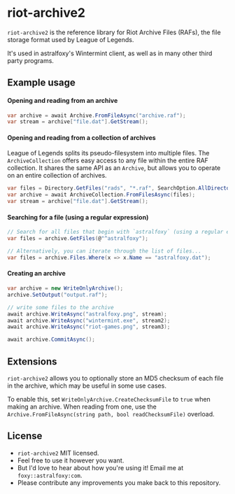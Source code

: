 # riot-archive2

`riot-archive2` is the reference library for Riot Archive Files (RAFs), the file storage format used by League of Legends.

It's used in astralfoxy's Wintermint client, as well as in many other third party programs.

## Example usage

#### Opening and reading from an archive

```csharp
var archive = await Archive.FromFileAsync("archive.raf");
var stream = archive["file.dat"].GetStream();
```

#### Opening and reading from a collection of archives

League of Legends splits its pseudo-filesystem into multiple files. The `ArchiveCollection` offers
easy access to any file within the entire RAF collection. It shares the same API as an `Archive`,
but allows you to operate on an entire collection of archives.

```csharp
var files = Directory.GetFiles("rads", "*.raf", SearchOption.AllDirectories);
var archive = await ArchiveCollection.FromFilesAsync(files);
var stream = archive["file.dat"].GetStream();
```

#### Searching for a file (using a regular expression)

```csharp
// Search for all files that begin with `astralfoxy` (using a regular expression)
var files = archive.GetFiles(@"^astralfoxy");

// Alternatively, you can iterate through the list of files...
var files = archive.Files.Where(x => x.Name == "astralfoxy.dat");
```

#### Creating an archive

```csharp
var archive = new WriteOnlyArchive();
archive.SetOutput("output.raf");

// write some files to the archive
await archive.WriteAsync("astralfoxy.png", stream);
await archive.WriteAsync("wintermint.exe", stream2);
await archive.WriteAsync("riot-games.png", stream3);

await archive.CommitAsync();
```

## Extensions

`riot-archive2` allows you to optionally store an MD5 checksum of each file in the archive, which
may be useful in some use cases.

To enable this, set `WriteOnlyArchive.CreateChecksumFile` to `true` when making an archive. When
reading from one, use the `Archive.FromFileAsync(string path, bool readChecksumFile)` overload.

## License

- `riot-archive2` MIT licensed.
- Feel free to use it however you want.
- But I'd love to hear about how you're using it! Email me at `foxy::astralfoxy:com`.
- Please contribute any improvements you make back to this repository.
